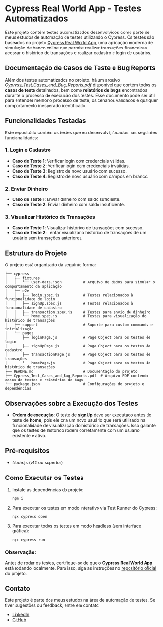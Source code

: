 # Cypress Real World App - Testes Automatizados

Este projeto contém testes automatizados desenvolvidos como parte de meus estudos de automação de testes utilizando o Cypress. Os testes são baseados no projeto [Cypress Real World App](https://github.com/cypress-io/cypress-realworld-app), uma aplicação moderna de simulação de banco online que permite realizar transações financeiras, acessar o histórico de transações e realizar cadastro e login de usuários.

## Documentação de Casos de Teste e Bug Reports

Além dos testes automatizados no projeto, há um arquivo _Cypress_Test_Cases_and_Bug_Reports.pdf_ disponível que contém todos os **casos de teste** detalhados, bem como **relatórios de bugs** encontrados durante o processo de execução dos testes. Esse documento pode ser útil para entender melhor o processo de teste, os cenários validados e qualquer comportamento inesperado identificado.

## Funcionalidades Testadas

Este repositório contém os testes que eu desenvolvi, focados nas seguintes funcionalidades:

### 1. **Login e Cadastro**
- **Caso de Teste 1**: Verificar login com credenciais válidas.
- **Caso de Teste 2**: Verificar login com credenciais inválidas.
- **Caso de Teste 3**: Registro de novo usuário com sucesso.
- **Caso de Teste 4**: Registro de novo usuário com campos em branco.

### 2. **Enviar Dinheiro**
- **Caso de Teste 1**: Enviar dinheiro com saldo suficiente.
- **Caso de Teste 2**: Enviar dinheiro com saldo insuficiente.

### 3. **Visualizar Histórico de Transações**
- **Caso de Teste 1**: Visualizar histórico de transações com sucesso.
- **Caso de Teste 2**: Tentar visualizar o histórico de transações de um usuário sem transações anteriores.

## Estrutura do Projeto

O projeto está organizado da seguinte forma:

```
├── cypress
│   ├── fixtures
│   │   └── user-data.json          # Arquivo de dados para simular o comportamento da aplicação
│   ├── e2e
│   │   ├── login.spec.js           # Testes relacionados à funcionalidade de login
│   │   ├── signUp.spec.js          # Testes relacionados à funcionalidade de cadastro
│   │   ├── transaction.spec.js     # Testes para envio de dinheiro
│   │   └── home.spec.js            # Testes para visualização do histórico de transações
│   ├── support                     # Suporte para custom commands e inicialização
│   └── pages
│       ├── loginPage.js            # Page Object para os testes de login
│       ├── signUpPage.js           # Page Object para os testes de cadastro
│       ├── transactionPage.js      # Page Object para os testes de transações
│       └── homePage.js             # Page Object para os testes de histórico de transações
├── README.md                       # Documentação do projeto
├── Cypress_Test_Cases_and_Bug_Reports.pdf  # Arquivo PDF contendo casos de testes e relatórios de bugs
└── package.json                    # Configurações do projeto e dependências
```
## Observações sobre a Execução dos Testes

- **Ordem de execução**: O teste de **signUp** deve ser executado antes do teste de **home**, pois ele cria um novo usuário que será utilizado na funcionalidade de visualização do histórico de transações. Isso garante que os testes de histórico rodem corretamente com um usuário existente e ativo.

## Pré-requisitos

- Node.js (v12 ou superior)

## Como Executar os Testes

1. Instale as dependências do projeto:
   ```bash
   npm i
   ```

2. Para executar os testes em modo interativo via Test Runner do Cypress:
   ```bash
   npx cypress open
   ```
3. Para executar todos os testes em modo headless (sem interface gráfica):
   ```bash
   npx cypress run
   ```

### Observação:
Antes de rodar os testes, certifique-se de que o **Cypress Real World App** está rodando localmente. Para isso, siga as instruções no [repositório oficial](https://github.com/cypress-io/cypress-realworld-app) do projeto.

## Contato

Este projeto é parte dos meus estudos na área de automação de testes. Se tiver sugestões ou feedback, entre em contato:

- [LinkedIn](https://www.linkedin.com/in/andremarcdias)
- [GitHub](https://github.com/andremaarc)

